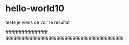 # hello-world10
teste
je viens de voir le resultat

fffffffffffffffffffffffffffff
gggggggggggggggggggggggggggggggggggggggggggg
